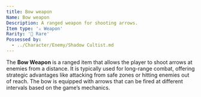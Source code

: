 ```yaml
---
title: Bow weapon
Name: Bow weapon
Description: A ranged weapon for shooting arrows.
Item type: '⚔️ Weapon'
Rarity: '🔵 Rare'
Possessed by:
  - ../Character/Enemy/Shadow Cultist.md
---
```


The **Bow Weapon** is a ranged item that allows the player to shoot arrows at enemies from a distance. It is typically used for long-range combat, offering strategic advantages like attacking from safe zones or hitting enemies out of reach. The bow is equipped with arrows that can be fired at different intervals based on the game’s mechanics.